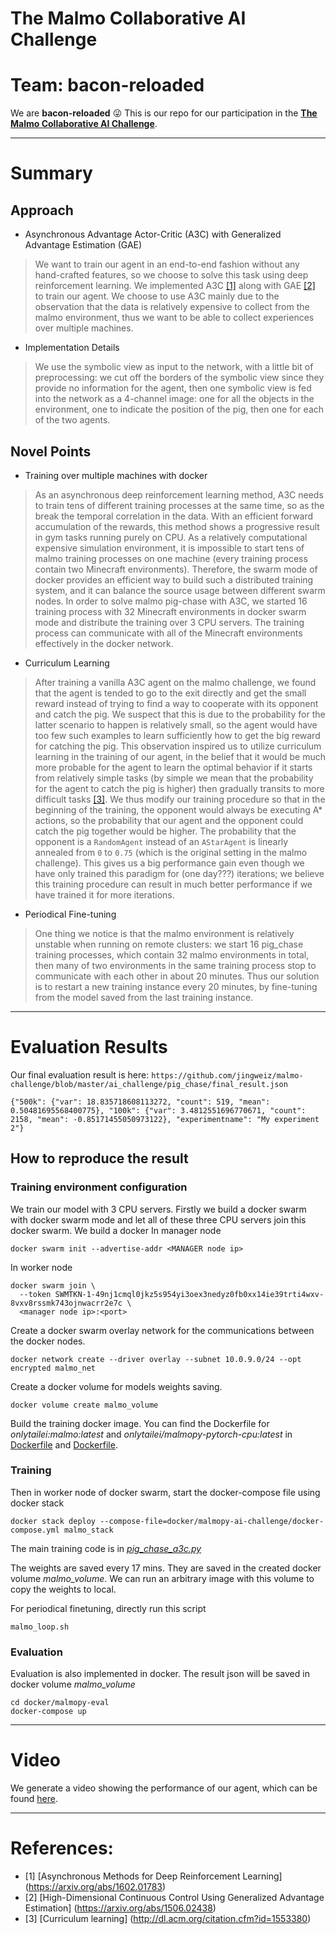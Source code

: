 # The Malmo Collaborative AI Challenge

# **Team: bacon-reloaded**

We are **bacon-reloaded** :stuck_out_tongue_winking_eye: This is our repo for our participation in the [**The Malmo Collaborative AI Challenge**](https://www.microsoft.com/en-us/research/academic-program/collaborative-ai-challenge/#).

*******
# Summary

## Approach
* Asynchronous Advantage Actor-Critic (A3C) with Generalized Advantage Estimation (GAE)
> We want to train our agent in an end-to-end fashion without any hand-crafted features, so we choose to solve this task using deep reinforcement learning. We implemented A3C [[1]](https://arxiv.org/abs/1602.01783) along with GAE [[2]](https://arxiv.org/abs/1506.02438) to train our agent. We choose to use A3C mainly due to the observation that the data is relatively expensive to collect from the malmo environment, thus we want to be able to collect experiences over multiple machines. 
* Implementation Details
> We use the symbolic view as input to the network, with a little bit of preprocessing: we cut off the borders of the symbolic view since they provide no information for the agent, then one symbolic view is fed into the network as a 4-channel image: one for all the objects in the environment, one to indicate the position of the pig, then one for each of the two agents. 

## Novel Points
* Training over multiple machines with docker
> As an asynchronous deep reinforcement learning method, A3C needs to train tens of different training processes at the same time, so as the break the temporal correlation in the data. With an efficient forward accumulation of the rewards, this method shows a progressive result in gym tasks running purely on CPU. As a relatively computational expensive simulation environment, it is impossible to start tens of malmo training processes on one machine (every training process contain two Minecraft environments). Therefore, the swarm mode of docker provides an efficient way to build such a distributed training system, and it can balance the source usage between different swarm nodes. In order to solve malmo pig-chase with A3C, we started 16 training process with 32 Minecraft environments in docker swarm mode and distribute the training over 3 CPU servers. The training process can communicate with all of the Minecraft environments effectively in the docker network.

* Curriculum Learning
> After training a vanilla A3C agent on the malmo challenge, we found that the agent is tended to go to the exit directly and get the small reward instead of trying to find a way to cooperate with its opponent and catch the pig. We suspect that this is due to the probability for the latter scenario to happen is relatively small, so the agent would have too few such examples to learn sufficiently how to get the big reward for catching the pig. This observation inspired us to utilize curriculum learning in the training of our agent, in the belief that it would be much more probable for the agent to learn the optimal behavior if it starts from relatively simple tasks (by simple we mean that the probability for the agent to catch the pig is higher) then gradually transits to more difficult tasks [[3]](http://dl.acm.org/citation.cfm?id=1553380). We thus modify our training procedure so that in the beginning of the training, the opponent would always be executing A* actions, so the probability that our agent and the opponent could catch the pig together would be higher. The probability that the opponent is a ``RandomAgent`` instead of an ``AStarAgent`` is linearly annealed from ``0`` to ``0.75`` (which is the original setting in the malmo challenge). This gives us a big performance gain even though we have only trained this paradigm for (one day???) iterations; we believe this training procedure can result in much better performance if we have trained it for more iterations.
* Periodical Fine-tuning
> One thing we notice is that the malmo environment is relatively unstable when running on remote clusters: we start 16 pig_chase training processes, which contain 32 malmo environments in total, then many of two environments in the same training process stop to communicate with each other in about 20 minutes. Thus our solution is to restart a new training instance every 20 minutes, by fine-tuning from the model saved from the last training instance.



*******
# Evaluation Results
Our final evaluation result is here: ``https://github.com/jingweiz/malmo-challenge/blob/master/ai_challenge/pig_chase/final_result.json``
```
{"500k": {"var": 18.835718608113272, "count": 519, "mean": 0.50481695568400775}, "100k": {"var": 3.4812551696770671, "count": 2158, "mean": -0.85171455050973122}, "experimentname": "My experiment 2"}
```

## How to reproduce the result
### Training environment configuration
We train our model with 3 CPU servers. Firstly we build a docker swarm with docker swarm mode and let all of these three CPU servers join this docker swarm. We build a docker 
In manager node
```
docker swarm init --advertise-addr <MANAGER node ip>
```
In worker node
```
docker swarm join \
  --token SWMTKN-1-49nj1cmql0jkz5s954yi3oex3nedyz0fb0xx14ie39trti4wxv-8vxv8rssmk743ojnwacrr2e7c \
  <manager node ip>:<port>
```
Create a docker swarm overlay network for the communications between the docker nodes.
```
docker network create --driver overlay --subnet 10.0.9.0/24 --opt encrypted malmo_net
```
Create a docker volume for models weights saving.
```
docker volume create malmo_volume
```
Build the training docker image. You can find the Dockerfile for _onlytailei:malmo:latest_ and _onlytailei/malmopy-pytorch-cpu:latest_ in [Dockerfile](https://github.com/onlytailei/malmo-challenge/blob/master/docker/malmo/Dockerfile) and [Dockerfile](https://github.com/onlytailei/malmo-challenge/blob/master/docker/malmopy-pytorch-cpu/Dockerfile).

### Training
Then in worker node of docker swarm, start the docker-compose file using docker stack
```
docker stack deploy --compose-file=docker/malmopy-ai-challenge/docker-compose.yml malmo_stack
```
The main training code is in _[pig_chase_a3c.py](https://github.com/onlytailei/malmo-challenge/blob/master/ai_challenge/pig_chase/pig_chase_a3c.py)_

The weights are saved every 17 mins. They are saved in the created docker volume _malmo_volume_. We can run an arbitrary image with this volume to copy the weights to local.

For periodical finetuning, directly run this script
```
malmo_loop.sh
```

### Evaluation
Evaluation is also implemented in docker. The result json will be saved in docker volume _malmo_volume_
```
cd docker/malmopy-eval
docker-compose up
```

*******
# Video
We generate a video showing the performance of our agent, which can be found [here](https://youtu.be/_lWTLc9VH1E).


*******
# References:
* [1] [Asynchronous Methods for Deep Reinforcement Learning] (https://arxiv.org/abs/1602.01783)
* [2] [High-Dimensional Continuous Control Using Generalized Advantage Estimation] (https://arxiv.org/abs/1506.02438)
* [3] [Curriculum learning] (http://dl.acm.org/citation.cfm?id=1553380)
